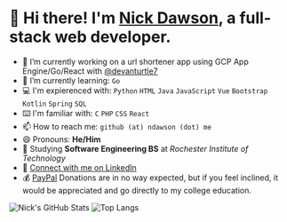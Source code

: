 # 👋 Hi there! I'm [Nick Dawson](https://ndawson.me), a full-stack web developer.

- 🔭 I’m currently working on a url shortener app using GCP App Engine/Go/React with [@devanturtle7](https://github.com/DevanTurtle7)
- 🌱 I’m currently learning: ```Go```
- 💻 I'm expierenced with: ```Python``` ```HTML``` ```Java``` ```JavaScript``` ```Vue``` ```Bootstrap``` ```Kotlin``` ```Spring``` ```SQL```
- ⌨️ I'm familiar with: ```C``` ```PHP``` ```CSS``` ```React```
- 📫 How to reach me: ```github (at) ndawson (dot) me```
- 😄 Pronouns: **He/Him**
- 🏫 Studying **Software Engineering BS** at *Rochester Institute of Technology*
- 🏢 [Connect with me on LinkedIn](https://www.linkedin.com/in/nicholasmdawson/)
- 💰 [PayPal](https://paypal.me/nicholasdawson20) Donations are in no way expected, but if you feel inclined, it would be appreciated and go directly to my college education.

![Nick's GitHub Stats](https://github-readme-stats.vercel.app/api?username=NicholasDawson&theme=tokyonight&show_icons=true&cache_seconds=10000)
![Top Langs](https://github-readme-stats.vercel.app/api/top-langs/?username=NicholasDawson&theme=tokyonight&hide=TeX&layout=compact&cache_seconds=10000)
